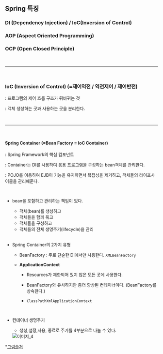 ## Spring 특징

### DI (Dependency Injection) / IoC(Inversion of Control)

### AOP (Aspect Oriented Programming)

### OCP (Open Closed Principle)

<br>

---

<br>

### IoC (Inversion of Control) (=제어역전 / 역전제어 / 제어반전)

: 프로그램의 제어 흐름 구조가 뒤바뀌는 것

: 객체 생성하는 곳과 사용하는 곳을 분리한다.



<br>

---

<br>

#### Spring Container (=Bean Factory = IoC Container)

: Spring Framework의 핵심 컴포넌트

: Container는 DI를 사용하여 응용 프로그램을 구성하는 bean객체를 관리한다.

: POJO를 이용하여 EJB이 기능을 유지하면서 복잡성을 제거하고, 객체들의 라이프사이클을 관리해준다.

<br>

- bean을 포함하고 관리하는 책임이 있다.

  - 객체(bean)를 생성하고
  - 객체들을 함께 묶고
  - 객체들을 구성하고
  - 객체들의 전체 생명주기(lifecycle)을 관리

  <br>

- Spring Container의 2가지 유형

  - BeanFactory : 주로 단순한 DI에서만 사용한다.    `XMLBeanFactory`

  - **ApplicationContext** 

    - Resources가 제한되어 있지 않은 모든 곳에 사용한다. 
    
    - BeanFactory와 유사하지만 좀더 향상된 컨테이너이다. (BeanFactory를 상속한다.)
    - `ClassPathXmlApplicationContext`
    
    <br>

- 컨테이너 생명주기

  - 생성,설정,사용, 종료로 주기를 4부분으로 나눌 수 있다.

  <img src="https://postfiles.pstatic.net/MjAyMDA4MThfMTEz/MDAxNTk3NzU3NjAxMTc5.i4hqJJ267kqyJsbeFY2mYZmaRAyFRZ2-lEdEFoK6NrYg.-fufbxlauAKTQSmqXSm72mW2gogPrF6Po2I9qgV0fbgg.PNG.mingyeung/%EC%9D%B4%EB%AF%B8%EC%A7%80_4.png?type=w966" alt="이미지_4" />

*[그림출처](https://blog.naver.com/k220j/220728925820)



